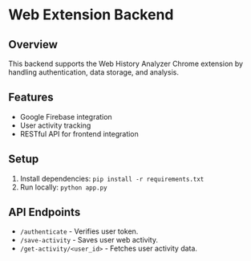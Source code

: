 # Web Extension Backend

## Overview
This backend supports the Web History Analyzer Chrome extension by handling authentication, data storage, and analysis.

## Features
- Google Firebase integration
- User activity tracking
- RESTful API for frontend integration

## Setup
1. Install dependencies: `pip install -r requirements.txt`
2. Run locally: `python app.py`

## API Endpoints
- `/authenticate` - Verifies user token.
- `/save-activity` - Saves user web activity.
- `/get-activity/<user_id>` - Fetches user activity data.
